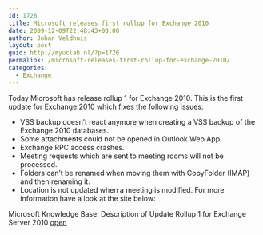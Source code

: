 ```yaml
---
id: 1726
title: Microsoft releases first rollup for Exchange 2010
date: 2009-12-09T22:48:43+00:00
author: Johan Veldhuis
layout: post
guid: http://myuclab.nl/?p=1726
permalink: /microsoft-releases-first-rollup-for-exchange-2010/
categories:
  - Exchange
---
```

Today Microsoft has release rollup 1 for Exchange 2010. This is the first update for Exchange 2010 which fixes the following issues:

  * VSS backup doesn&#8217;t react anymore when creating a VSS backup of the Exchange 2010 databases.
  * Some attachments could not be opened in Outlook Web App.
  * Exchange RPC access crashes.
  * Meeting requests which are sent to meeting rooms will not be processed.
  * Folders can&#8217;t be renamed when moving them with CopyFolder (IMAP) and then renaming it.
  * Location is not updated when a meeting is modified.
For more information have a look at the site below:

Microsoft Knowledge Base: Description of Update Rollup 1 for Exchange Server 2010 <a href="http://support.microsoft.com/?kbid=976573" target="_blank">open</a>
